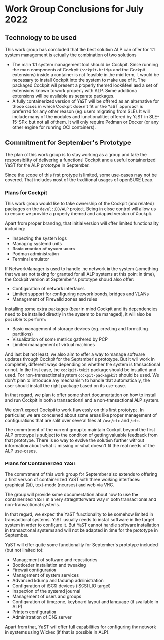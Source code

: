 # Work Group Conclusions for July 2022

## Technology to be used

This work group has concluded that the best solution ALP can offer for 1:1 system management is
actually the combination of two solutions.

* The main 1:1 system management tool should be Cockpit. Since running the main components
of Cockpit (`cockpit-bridge` and the Cockpit extensions) inside a container is not feasible in the
mid term, it would be necessary to install Cockpit into the system to make use of it. The packaged
Cockpit will present a properly themed look&feel and a set of extensions known to work properly
with ALP. Some additional extensions will be available as separate packages.
* A fully containerized version of YaST will be offered as an alternative for those cases in which
Cockpit doesn't fit or the YaST approach is preferred for any other reason (eg. users migrating
from SLE). It will include many of the modules and functionalities offered by YaST in SLE-15-SPx,
but not all of them. It will only require Podman or Docker (or any other engine for running OCI
containers).

## Commitment for September's Prototype

The plan of this work group is to stay working as a group and take the responsibility of delivering
a functional Cockpit and a useful containerized YaST for the ALP prototype in September.

Since the scope of this first protype is limited, some use-cases may not be covered. That includes
most of the traditional usages of openSUSE Leap.

### Plans for Cockpit

This work group would like to take ownership of the Cockpit (and related) packages on the
`devel:LEO/ALP` project. Being in close control will allow us to ensure we provide a properly themed
and adapted version of Cockpit.

Apart from proper branding, that initial version will offer limited functionality including:

* Inspecting the system logs
* Managing systemd units
* Basic creation of system users
* Podman administration
* Terminal emulator

If NetworkManager is used to handle the network in the system (something that we are not taking for
granted for all ALP systems at this point in time), the Cockpit version at September's prototype
should also offer:

* Configuration of network interfaces
* Limited support for configuring network bonds, bridges and VLANs
* Management of Firewalld zones and rules

Installing some extra packages (bear in mind Cockpit and its dependencies need to be installed
directly in the system to be managed), it will also be possible to perform:

* Basic management of storage devices (eg. creating and formatting partitions)
* Visualization of some metrics gathered by PCP
* Limited management of virtual machines

And last but not least, we also aim to offer a way to manage software updates through Cockpit for
the September's prototype. But it will work in completely different ways depending on whether the
system is transactional or not. In the first case, the `cockpit-tukit` package should be installed
and used. For non-transactional system `cockpit-packagekit` should be used. We don't plan to
introduce any mechanism to handle that automatically, the user should install the right package
based on its use-case.

In that regard, we plan to offer some short documentation on how to install and run Cockpit in both
a transactional and a non-transactional ALP system.

We don't expect Cockpit to work flawlessly on this first prototype. In particular, we are concerned
about some areas like proper management of configurations that are split over several files at
`/usr/etc` and `/etc`.

The commitment of the current group to maintain Cockpit beyond the first ALP prototype is subject to
the condition of getting valuable feedback from that prototype. There is no way to evolve the
solution further without information about what is missing or what doesn't fit the real needs of the
ALP use-cases.

### Plans for Containerized YaST

The commitment of this work group for September also extends to offering a first version of
containerized YaST with three working interfaces: graphical (Qt), text-mode (ncurses) and web via
VNC.

The group will provide some documentation about how to use the containerized YaST in a very
straightforward way in both transactional and non-transactional systems.

In that regard, we expect the YaST functionality to be somehow limited in transactional systems.
YaST usually needs to install software in the target system in order to configure it. But YaST
cannot handle software installation in transactional systems and will not be adapted in time for
the prototype in September.

YaST will offer quite some functionality for September's prototype included (but not limited to):

* Management of software and repositories
* Bootloader installation and tweaking
* Firewall configuration
* Management of system services
* Advanced kdump and fadump administration
* Configuration of iSCSI devices (iSCSI LIO target)
* Inspection of the systemd journal
* Management of users and groups
* Configuration of timezone, keyboard layout and language (if available in ALP)
* Printers configuration
* Administration of DNS server

Apart from that, YaST will offer full capabilities for configuring the network in systems using
Wicked (if that is possible in ALP).
